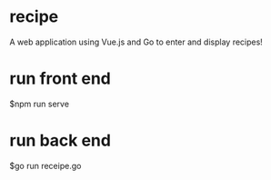 # recipe
A web application using Vue.js and Go to enter and display recipes!

# run front end 
$npm run serve

# run back end
$go run receipe.go
